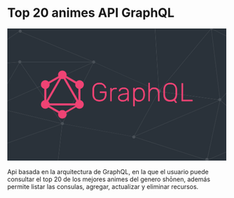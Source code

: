 # Top 20 animes API GraphQL

<img src="assets/logo.png" alt="logo.png" width="500">

Api basada en la arquitectura de GraphQL, en la que el usuario puede consultar el top 20 de los mejores animes del genero shōnen, además permite listar las consulas, agregar, actualizar y eliminar recursos.